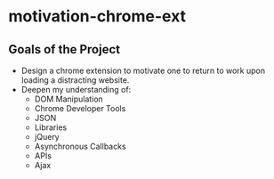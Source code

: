 # motivation-chrome-ext

## Goals of the Project

- Design a chrome extension to motivate one to return to work upon loading a distracting website.
- Deepen my understanding of:
  - DOM Manipulation
  - Chrome Developer Tools
  - JSON
  - Libraries
  - jQuery
  - Asynchronous Callbacks
  - APIs
  - Ajax
